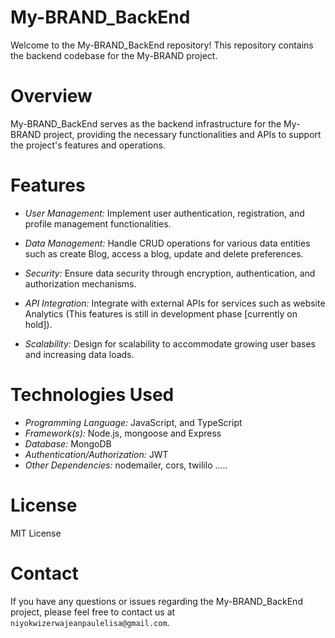 # My-BRAND_BackEnd

Welcome to the My-BRAND_BackEnd repository! This repository contains the backend codebase for the My-BRAND project.

# Overview

My-BRAND_BackEnd serves as the backend infrastructure for the My-BRAND project, providing the necessary functionalities and APIs to support the project's features and operations.

# Features

- *User Management:* Implement user authentication, registration, and profile management functionalities.

- *Data Management:* Handle CRUD operations for various data entities such as create Blog, access a blog, update and delete preferences.

- *Security:* Ensure data security through encryption, authentication, and authorization mechanisms.

- *API Integration:* Integrate with external APIs for services such as website Analytics (This features is still in development phase [currently on hold]).

- *Scalability:* Design for scalability to accommodate growing user bases and increasing data loads.

# Technologies Used

- *Programming Language:*  JavaScript, and TypeScript
- *Framework(s):* Node.js, mongoose and Express
- *Database:* MongoDB
- *Authentication/Authorization:*  JWT
- *Other Dependencies:* nodemailer, cors, twililo .....

# License
 MIT License

# Contact
If you have any questions or issues regarding the My-BRAND_BackEnd project, please feel free to contact us at `niyokwizerwajeanpaulelisa@gmail.com`.



